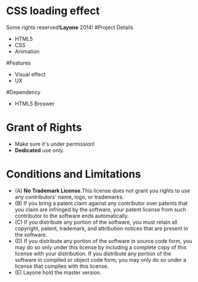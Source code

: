 # CSS loading effect #
Some rights reserved!**Layone** 2014!
#Project Details

 - HTML5
 - CSS 
 - Animation

#Features

- Visual effect
- UX

#Dependency

- HTML5 Broswer

# Grant of Rights

- Make sure it's under permission! 
- **Dedicated** use only.

# Conditions and Limitations  #
- (A) **No Trademark License**.This license does not grant you rights to use any contributors' name, logo, or trademarks. 
- (B) If you bring a patent claim against any contributor over patents that you claim are infringed by the software, your patent license from such contributor to the software ends automatically. 
- (C) If you distribute any portion of the software, you must retain all copyright, patent, trademark, and attribution notices that are present in the software. 
- (D) If you distribute any portion of the software in source code form, you may do so only under this license by including a complete copy of this license with your distribution. If you distribute any portion of the software in compiled or object code form, you may only do so under a license that complies with this license. 
- (E) Layone hold the master version.
